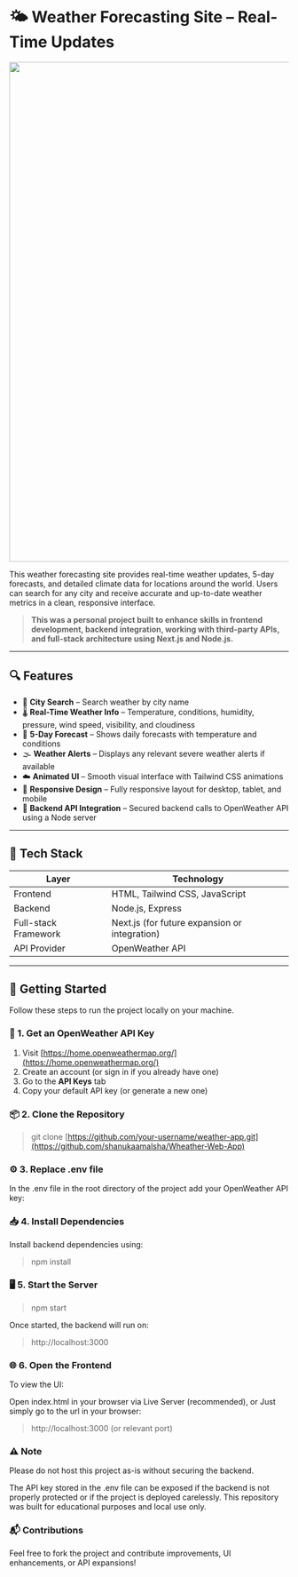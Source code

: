 # 🌤️ Weather Forecasting Site – Real-Time Updates

<p align="center">
<img src="https://i.postimg.cc/Njh3LmHH/image.png" width=900>
</p>

This weather forecasting site provides real-time weather updates, 5-day forecasts, and detailed climate data for locations around the world. Users can search for any city and receive accurate and up-to-date weather metrics in a clean, responsive interface.

> **This was a personal project built to enhance skills in frontend development, backend integration, working with third-party APIs, and full-stack architecture using Next.js and Node.js.**

---

## 🔍 Features

- 🔎 **City Search** – Search weather by city name
- 🌡️ **Real-Time Weather Info** – Temperature, conditions, humidity, pressure, wind speed, visibility, and cloudiness
- 📅 **5-Day Forecast** – Shows daily forecasts with temperature and conditions
- 🌫️ **Weather Alerts** – Displays any relevant severe weather alerts if available
- ☁️ **Animated UI** – Smooth visual interface with Tailwind CSS animations
- 📱 **Responsive Design** – Fully responsive layout for desktop, tablet, and mobile
- 🔐 **Backend API Integration** – Secured backend calls to OpenWeather API using a Node server

---

## 🧰 Tech Stack

| Layer        | Technology       |
|--------------|------------------|
| Frontend     | HTML, Tailwind CSS, JavaScript |
| Backend      | Node.js, Express |
| Full-stack Framework | Next.js (for future expansion or integration) |
| API Provider | OpenWeather API  |

---

## 🚀 Getting Started

Follow these steps to run the project locally on your machine.

### 🔑 1. Get an OpenWeather API Key
1. Visit [https://home.openweathermap.org/](https://home.openweathermap.org/)
2. Create an account (or sign in if you already have one)
3. Go to the **API Keys** tab
4. Copy your default API key (or generate a new one)

### 📦 2. Clone the Repository

> git clone [https://github.com/your-username/weather-app.git](https://github.com/shanukaamalsha/Wheather-Web-App)

### ⚙️ 3. Replace .env file
In the .env file in the root directory of the project add your OpenWeather API key:

### 📥 4. Install Dependencies
Install backend dependencies using:

> npm install

### 🖥️ 5. Start the Server

> npm start

Once started, the backend will run on:

> http://localhost:3000

### 🌐 6. Open the Frontend
To view the UI:

Open index.html in your browser via Live Server (recommended), or
Just simply go to the url in your browser:

> http://localhost:3000 (or relevant port)

### ⚠️ Note
Please do not host this project as-is without securing the backend.

The API key stored in the .env file can be exposed if the backend is not properly protected or if the project is deployed carelessly. This repository was built for educational purposes and local use only.

### 📬 Contributions
Feel free to fork the project and contribute improvements, UI enhancements, or API expansions!

